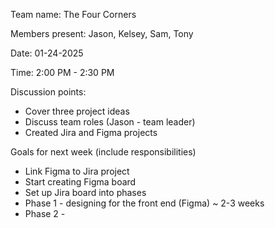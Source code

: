 Team name: The Four Corners

Members present: Jason, Kelsey, Sam, Tony

Date: 01-24-2025

Time: 2:00 PM - 2:30 PM

Discussion points:

*   Cover three project ideas
*   Discuss team roles (Jason - team leader)
*   Created Jira and Figma projects

Goals for next week (include responsibilities)

* Link Figma to Jira project
* Start creating Figma board
* Set up Jira board into phases
* Phase 1 - designing for the front end (Figma) ~ 2-3 weeks
* Phase 2 - 


